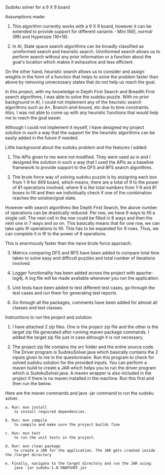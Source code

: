 Sudoku solver for a 9 X 9 board

Assumptions made:

1. This algorithm currently works with a 9 X 9 board, however it can be extended to provide support for different variants - Mini (6*6), normal (9*9) and Hypersize (16*16).

2. In AI, State space search algorithms can be broadly classified as uninformed search and heuristic search.
Uninformed search allows us to perform search without any prior information or a function about the goal's location which makes it exhaustive and less efficient.

On the other hand, heuristic search allows us to consider and assign weights in the form of a function that helps to solve the problem faster than above by removing unnecessary
states that do not help us reach the goal.

In this project, with my knowledge in Depth First Search and Breadth First search algorithms, I was able to solve the sudoku puzzle.
With no prior background in AI, I could not implement any of the heuristic search algorithms such as A*, Branch-and-bound, etc due to time constraints. Also, I was not able to
come up with any heuristic functions that would help me to reach the goal easier.

Although I could not implement it myself, I have designed my project solution in such a way that the support for the heuristic algorithms can be easily added in the future if needed.

Little background about the sudoku problem and the features I added:

1. The APIs given to me were not modified. They were used as is and I designed the solution in such a way that I used the APIs as a baseline framework to provide support to 
the DFS and BFS search algorithms.

2. The brute force way of solving sudoku puzzle is by assigning each box from 1-9 for 9X9 board, which means, there are a total of 9 to the power of 81 operations involved,
where 9 is the total numbers from 1-9 and 81 boxes to fill and then we individually check if one of the combination reaches the solution/goal state.

However with search algorithms like Depth First Search, the above number of operations can be drastically reduced.
Per row, we have 9 ways to fill a single cell. The next cell in the row could be filled in 8 ways and then the next one in 7 ways and so on.
This basically means that for one row, we can take upto 9! operations to fill. This has to be expanded for 9 rows. Thus, we can complete it in 9! to the power of 9 operations.

This is enormously faster than the naive brute force approach.

3. Metrics comparing DFS and BFS have been added to compare total time taken to solve easy and difficult puzzles and total number of iterations involved.

4. Logger functionality has been added across the project with apache-log4j. A log file will be made available whenever you run the application.

5. Unit tests have been added to test different test cases, go through the test cases and run them for generating test reports.

6. Go through all the packages, comments have been added for almost all classes and test classes.

Instructions to run the project and solution:

1. I have attached 2 zip files. One is the project zip file and the other is the target zip file generated after running maven package commands.
I added the target zip file just in case although it is not necessary.

2. The project zip file contains the src folder and the entire source code. The Driver program is SudokuSolver.java which basically contains the 2 inputs given to me
in the questionnaire. Run this program to check for solved sudoku solution for the provided inputs.
You can perform a maven build to create a JAR which helps you to run the driver program which is SudokuSolver.java. A maven wrapper is also included in the project
if there is no maven installed in the machine. Run this first and then run the below.

Here are the maven commands and java -jar command to run the sudoku solver.

	a. Run: mvn install
		to install required dependencies.

	b. Run: mvn compile
		to compile and make sure the project builds fine

	c. Run: mvn test
		to run the unit tests in the project.

	d. Run: mvn clean package
		to create a JAR for the application. The JAR gets created inside the /target directory

	e. Finally, navigate to the target directory and run the JAR using:
		java -jar sudoku-1.0-SNAPSHOT.jar
